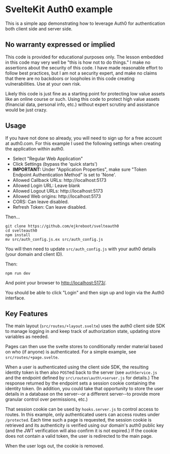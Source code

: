 # SvelteKit Auth0 example

This is a simple app demonstrating how to leverage Auth0 for authentication both client side and server side. 

## No warranty expressed or implied

This code is provided for educational purposes only. The lesson embedded in this code may very well be "this is how not 
to do things." I make no assertions about the security of this code. I have made reasonable effort to follow best practices, 
but I am not a security expert, and make no claims that there are no backdoors or loopholes in this code creating 
vulnerabilities. Use at your own risk.

Likely this code is just fine as a starting point for protecting low value assets like an online course or such. Using 
this code to protect high value assets (financial data, personal info, etc.) without expert scrutiny and assistance would 
be just crazy.

## Usage

If you have not done so already, you will need to sign up for a free account at auth0.com. For this example I used 
the following settings when creating the application within auth0.

* Select "Regular Web Application"
* Click Settings (bypass the 'quick starts')
* **IMPORTANT:** Under "Application Properties", make sure "Token Endpoint Authentication Method" is set to 'None'.
* Allowed Callback URLs: http://localhost:5173
* Allowed Login URL: Leave blank
* Allowed Logout URLs: http://localhost:5173
* Allowed Web origins: http://localhost:5173
* CORS: Can leave disabled.
* Refresh Token: Can leave disabled.

Then...

```
git clone https://github.com/ejkreboot/svelteauth0
cd svelteauth0
npm install
mv src/auth_config.js.ex src/auth_config.js

```

You will then need to update `src/auth_config.js` with your auth0 details (your domain and client ID).

Then:

```
npm run dev
```

And point your browser to [http://localhost:5173/](http://localhost:5173/). 

You should be able to click "Login" and then sign up and login via the Auth0 interface.

## Key Features

The main layout (`src/routes/+layout.svelte`) uses the auth0 client side SDK to manage logging in and 
keep track of authorization state, updating store variables as needed.

Pages can then use the svelte stores to conditionally render material based on who (if anyone) is 
authenticated. For a simple example, see `src/routes/+page.svelte`.

When a user is authenticated using the client side SDK, the resulting identity token is then also `POST`ed 
back to the server (see `authService.js` and the endpoint defined by `src\routes\auth\+server.js` for details.) 
The response returned by the endpoint sets a session cookie containing the 
identity token. (In addition, you could take that opportunity to store the user details in a database on the 
server--or a different server--to provide more granular control over permissions, etc.)

That session cookie can be used by `hooks.server.js` to control access to routes. In this example, only 
authenticated users can access routes under `/protected`. Each time such a page is requested, the session 
cookie is retrieved and its authenticity is verified using our domain's auth0 public key (and the JWT 
verification will also confirm it is not expired.) If the cookie does not contain a valid token, the user 
is redirected to the main page.

When the user logs out, the cookie is removed.